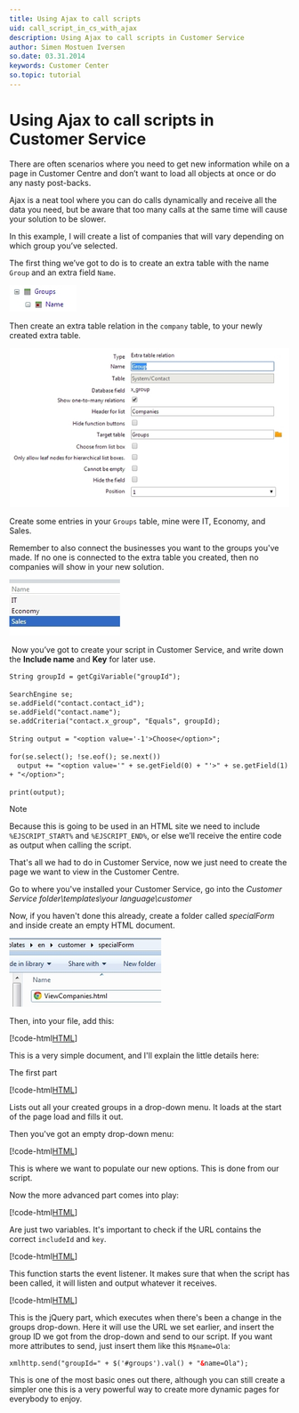 ```yaml
---
title: Using Ajax to call scripts
uid: call_script_in_cs_with_ajax
description: Using Ajax to call scripts in Customer Service
author: Simen Mostuen Iversen
so.date: 03.31.2014
keywords: Customer Center
so.topic: tutorial
---
```


# Using Ajax to call scripts in Customer Service

There are often scenarios where you need to get new information while on a page in Customer Centre and don’t want to load all objects at once or do any nasty post-backs.

Ajax is a neat tool where you can do calls dynamically and receive all the data you need, but be aware that too many calls at the same time will cause your solution to be slower.

In this example, I will create a list of companies that will vary depending on which group you’ve selected.

The first thing we’ve got to do is to create an extra table with the name `Group` and an extra field `Name`.

![Extra table -screenshot][img1]

Then create an extra table relation in the `company` table, to your newly created extra table.

![Extra table relation -screenshot][img2]

Create some entries in your `Groups` table, mine were IT, Economy, and Sales.

Remember to also connect the businesses you want to the groups you've made. If no one is connected to the extra table you created, then no companies will show in your new solution.

![Table entries -screenshot][img3]

 Now you’ve got to create your script in Customer Service, and write down the **Include name** and **Key** for later use.

```crmscript
String groupId = getCgiVariable("groupId");

SearchEngine se;
se.addField("contact.contact_id");
se.addField("contact.name");
se.addCriteria("contact.x_group", "Equals", groupId);

String output = "<option value='-1'>Choose</option>";

for(se.select(); !se.eof(); se.next())
  output += "<option value='" + se.getField(0) + "'>" + se.getField(1) + "</option>";

print(output);
```

> [!NOTE]
> Because this is going to be used in an HTML site we need to include `%EJSCRIPT_START%` and `%EJSCRIPT_END%`, or else we’ll receive the entire code as output when calling the script.

That's all we had to do in Customer Service, now we just need to create the page we want to view in the Customer Centre.

Go to where you've installed your Customer Service, go into the *Customer Service folder\templates\your language\customer*

Now, if you haven't done this already, create a folder called *specialForm* and inside create an empty HTML document.

![specialForm -screenshot][img4]

Then, into your file, add this:

[!code-html[HTML](includes/call-script-in-cs.html)]

This is a very simple document, and I'll explain the little details here:

The first part

[!code-html[HTML](includes/call-script-in-cs.html?range=1-15)]

Lists out all your created groups in a drop-down menu. It loads at the start of the page load and fills it out.

Then you've got an empty drop-down menu:

[!code-html[HTML](includes/call-script-in-cs.html?range=18-19)]

This is where we want to populate our new options. This is done from our script.

Now the more advanced part comes into play:

[!code-html[HTML](includes/call-script-in-cs.html?range=20-25)]

Are just two variables. It's important to check if the URL contains the correct `includeId` and `key`.

[!code-html[HTML](includes/call-script-in-cs.html?range=27-41)]

This function starts the event listener. It makes sure that when the script has been called, it will listen and output whatever it receives.

[!code-html[HTML](includes/call-script-in-cs.html?range=43-51)]

This is the jQuery part, which executes when there's been a change in the groups drop-down. Here it will use the URL we set earlier, and insert the group ID we got from the drop-down and send to our script. If you want more attributes to send, just insert them like this `M$name=Ola`:

```html
xmlhttp.send("groupId=" + $('#groups').val() + "&name=Ola");
```

This is one of the most basic ones out there, although you can still create a simpler one this is a very powerful way to create more dynamic pages for everybody to enjoy.

<!-- Referenced images -->
[img1]: media/6238-10462.jpg
[img2]: media/6239-10460.jpg
[img3]: media/6241-10456.jpg
[img4]: media/6244-10466.jpg
